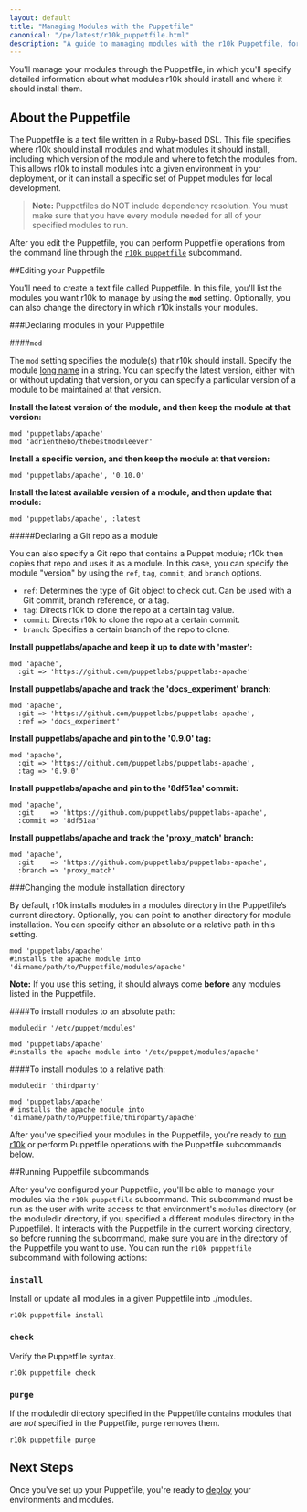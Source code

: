 ```yaml
---
layout: default
title: "Managing Modules with the Puppetfile"
canonical: "/pe/latest/r10k_puppetfile.html"
description: "A guide to managing modules with the r10k Puppetfile, for code management with Puppet."
---
```


[setup]: ./r10k_setup.html
[r10kyaml]: ./r10k_yaml.html
[puppetfile]: ./r10k_puppetfile.html
[running]: ./r10k_run.html
[reference]: ./r10k_reference.html
[r10kindex]: ./r10k.md

You'll manage your modules through the Puppetfile, in which you'll specify detailed information about what modules r10k should install and where it should install them.

## About the Puppetfile

The Puppetfile is a text file written in a Ruby-based DSL. This file specifies where r10k should install modules and what modules it should install, including which version of the module and where to fetch the modules from. This allows r10k to install modules into a given environment in your deployment, or it can install a specific set of Puppet modules for local development.

>**Note:** Puppetfiles do NOT include dependency resolution. You must make sure that you have every module needed for all of your specified modules to run.

After you edit the Puppetfile, you can perform Puppetfile operations from the command line through the [`r10k puppetfile`](#running-puppetfile-commands) subcommand. 

##Editing your Puppetfile

You'll need to create a text file called Puppetfile. In this file, you'll list the modules you want r10k to manage by using the **`mod`** setting. Optionally, you can also change the directory in which r10k installs your modules.

###Declaring modules in your Puppetfile

####`mod`

The `mod` setting specifies the module(s) that r10k should install. Specify the module [long name](/puppet/latest/reference/modules_publishing.html#a-note-on-module-names) in a string. You can specify the latest version, either with or without updating that version, or you can specify a particular version of a module to be maintained at that version.

**Install the latest version of the module, and then keep the module at that version:**

~~~
mod 'puppetlabs/apache'
mod 'adrienthebo/thebestmoduleever'
~~~

**Install a specific version, and then keep the module at that version:**

~~~
mod 'puppetlabs/apache', '0.10.0'
~~~

**Install the latest available version of a module, and then update that module:**

~~~
mod 'puppetlabs/apache', :latest
~~~

#####Declaring a Git repo as a module

You can also specify a Git repo that contains a Puppet module; r10k then copies that repo and uses it as a module. In this case, you can specify the module "version" by using the `ref`, `tag`, `commit`, and `branch` options.

* `ref`: Determines the type of Git object to check out. Can be used with a Git commit, branch reference, or a tag.
* `tag`: Directs r10k to clone the repo at a certain tag value.
* `commit`: Directs r10k to clone the repo at a certain commit.
* `branch`: Specifies a certain branch of the repo to clone.

**Install puppetlabs/apache and keep it up to date with 'master':**

~~~
mod 'apache',
  :git => 'https://github.com/puppetlabs/puppetlabs-apache'
~~~

**Install puppetlabs/apache and track the 'docs_experiment' branch:**

~~~
mod 'apache',
  :git => 'https://github.com/puppetlabs/puppetlabs-apache',
  :ref => 'docs_experiment'
~~~

**Install puppetlabs/apache and pin to the '0.9.0' tag:**

~~~
mod 'apache',
  :git => 'https://github.com/puppetlabs/puppetlabs-apache',
  :tag => '0.9.0'
~~~

**Install puppetlabs/apache and pin to the '8df51aa' commit:**

~~~
mod 'apache',
  :git    => 'https://github.com/puppetlabs/puppetlabs-apache',
  :commit => '8df51aa'
~~~

**Install puppetlabs/apache and track the 'proxy_match' branch:**

~~~
mod 'apache',
  :git    => 'https://github.com/puppetlabs/puppetlabs-apache',
  :branch => 'proxy_match'
~~~

###Changing the module installation directory

By default, r10k installs modules in a modules directory in the Puppetfile’s current directory. Optionally, you can point to another directory for module installation. You can specify either an absolute or a relative path in this setting.

~~~
mod 'puppetlabs/apache'
#installs the apache module into 'dirname/path/to/Puppetfile/modules/apache'
~~~

**Note:** If you use this setting, it should always come **before** any modules listed in the Puppetfile.

####To install modules to an absolute path:

~~~
moduledir '/etc/puppet/modules'

mod 'puppetlabs/apache'
#installs the apache module into '/etc/puppet/modules/apache'
~~~

####To install modules to a relative path:

~~~
moduledir 'thirdparty'

mod 'puppetlabs/apache' 
# installs the apache module into 'dirname/path/to/Puppetfile/thirdparty/apache'
~~~

After you've specified your modules in the Puppetfile, you're ready to [run r10k](running) or perform Puppetfile operations with the Puppetfile subcommands below.

##Running Puppetfile subcommands

After you've configured your Puppetfile, you'll be able to manage your modules via the `r10k puppetfile` subcommand. This subcommand must be run as the user with write access to that environment's `modules` directory (or the moduledir directory, if you specified a different modules directory in the Puppetfile). It interacts with the Puppetfile in the current working directory, so before running the subcommand, make sure you are in the directory of the Puppetfile you want to use. You can run the `r10k puppetfile` subcommand with following actions:

### `install`

Install or update all modules in a given Puppetfile into ./modules.

~~~
r10k puppetfile install
~~~

### `check`

Verify the Puppetfile syntax.

~~~
r10k puppetfile check
~~~

### `purge`

If the moduledir directory specified in the Puppetfile contains modules that are *not* specified in the Puppetfile, `purge` removes them.

~~~
r10k puppetfile purge
~~~

## Next Steps

Once you've set up your Puppetfile, you're ready to [deploy](running) your environments and modules.